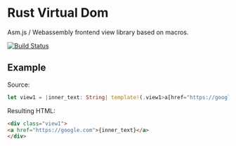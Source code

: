 # Rust Virtual Dom

Asm.js / Webassembly frontend view library based on macros.

[![Build Status](https://travis-ci.org/Arubaruba/rust-virtual-dom.svg?branch=master)](https://travis-ci.org/Arubaruba/rust-virtual-dom)

## Example 

Source:

```rust
let view1 = |inner_text: String| template!(.view1>a[href="https://google.com"]{inner_text});
```

Resulting HTML:

```html
<div class="view1">
<a href="https://google.com">{inner_text}</a>
</div>
```